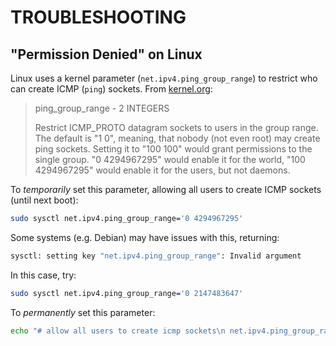 # TROUBLESHOOTING

## "Permission Denied" on Linux

Linux uses a kernel parameter (`net.ipv4.ping_group_range`) to restrict who can create ICMP (`ping`) sockets. From [kernel.org](https://www.kernel.org/doc/Documentation/networking/ip-sysctl.txt):

> ping_group_range - 2 INTEGERS
>
> Restrict ICMP_PROTO datagram sockets to users in the group range.
> The default is "1 0", meaning, that nobody (not even root) may
> create ping sockets.  Setting it to "100 100" would grant permissions
> to the single group. "0 4294967295" would enable it for the world, "100
> 4294967295" would enable it for the users, but not daemons.

To *temporarily* set this parameter, allowing all users to create ICMP sockets (until next boot):

```sh
sudo sysctl net.ipv4.ping_group_range='0 4294967295'
```

Some systems (e.g. Debian) may have issues with this, returning:

```sh
sysctl: setting key "net.ipv4.ping_group_range": Invalid argument
```

In this case, try:

```sh
sudo sysctl net.ipv4.ping_group_range='0 2147483647'
```

To *permanently* set this parameter:

```sh
echo "# allow all users to create icmp sockets\n net.ipv4.ping_group_range=0 2147483647" | sudo tee -a /etc/sysctl.conf
```
